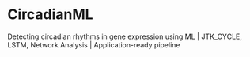 # CircadianML
Detecting circadian rhythms in gene expression using ML | JTK_CYCLE, LSTM, Network Analysis | Application-ready pipeline

